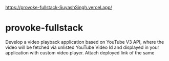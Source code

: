 https://provoke-fullstack-SuyashSingh.vercel.app/






# provoke-fullstack
Develop a video playback application based on YouTube V3 API, where the video will be fetched via unlisted YouTube Video Id and displayed in your application with custom video player. Attach deployed link of the same
